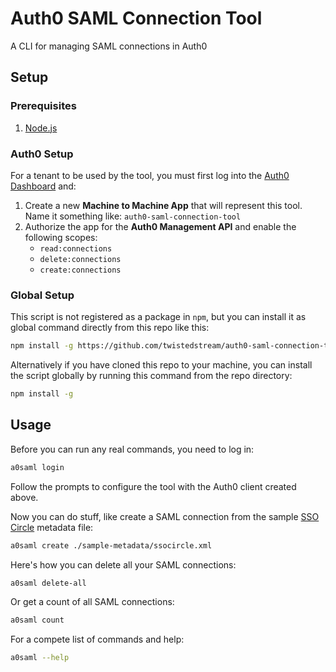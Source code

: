 # Auth0 SAML Connection Tool

A CLI for managing SAML connections in Auth0

## Setup

### Prerequisites

1. [Node.js](https://nodejs.org/en/download/)

### Auth0 Setup

For a tenant to be used by the tool, you must first log into the [Auth0 Dashboard](https://manage.auth0.com) and:

1. Create a new **Machine to Machine App** that will represent this tool. Name it something like: `auth0-saml-connection-tool`
1. Authorize the app for the **Auth0 Management API** and enable the following scopes:
   * `read:connections`
   * `delete:connections`
   * `create:connections`

### Global Setup

This script is not registered as a package in `npm`, but you can install it as global command directly from this repo like this:

```sh
npm install -g https://github.com/twistedstream/auth0-saml-connection-tool
```

Alternatively if you have cloned this repo to your machine, you can install the script globally by running this command from the repo directory:

```sh
npm install -g
```

## Usage

Before you can run any real commands, you need to log in:

```sh
a0saml login
```

Follow the prompts to configure the tool with the Auth0 client created above.

Now you can do stuff, like create a SAML connection from the sample [SSO Circle](sample-metadata/ssocircle.xml) metadata file:

```sh
a0saml create ./sample-metadata/ssocircle.xml
```

Here's how you can delete all your SAML connections:

```sh
a0saml delete-all
```

Or get a count of all SAML connections:

```sh
a0saml count
```

For a compete list of commands and help:

```sh
a0saml --help
```
